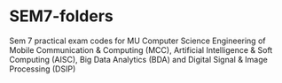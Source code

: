 # SEM7-folders
Sem 7 practical exam codes for MU Computer Science Engineering of Mobile Communication &amp;  Computing (MCC), Artificial Intelligence &amp; Soft Computing (AISC), Big Data Analytics (BDA) and Digital Signal &amp; Image Processing (DSIP)
